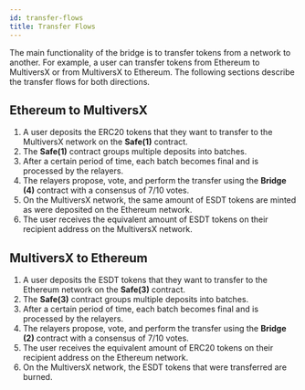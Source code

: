 ```yaml
---
id: transfer-flows
title: Transfer Flows
---
```


[comment]: # (mx-abstract)

The main functionality of the bridge is to transfer tokens from a network to another. For example, a user can transfer tokens from Ethereum to MultiversX or from MultiversX to Ethereum. 
The following sections describe the transfer flows for both directions.

[comment]: # (mx-context-auto)

## Ethereum to MultiversX
1. A user deposits the ERC20 tokens that they want to transfer to the MultiversX network on the **Safe(1)** contract.
2. The **Safe(1)** contract groups multiple deposits into batches.
3. After a certain period of time, each batch becomes final and is processed by the relayers.
4. The relayers propose, vote, and perform the transfer using the **Bridge (4)** contract with a consensus of 7/10 votes.
5. On the MultiversX network, the same amount of ESDT tokens are minted as were deposited on the Ethereum network.
6. The user receives the equivalent amount of ESDT tokens on their recipient address on the MultiversX network.

[comment]: # (mx-context-auto)

## MultiversX to Ethereum
1. A user deposits the ESDT tokens that they want to transfer to the Ethereum network on the **Safe(3)** contract.
2. The **Safe(3)** contract groups multiple deposits into batches.
3. After a certain period of time, each batch becomes final and is processed by the relayers.
4. The relayers propose, vote, and perform the transfer using the **Bridge (2)** contract with a consensus of 7/10 votes.
5. The user receives the equivalent amount of ERC20 tokens on their recipient address on the Ethereum network.
6. On the MultiversX network, the ESDT tokens that were transferred are burned.

